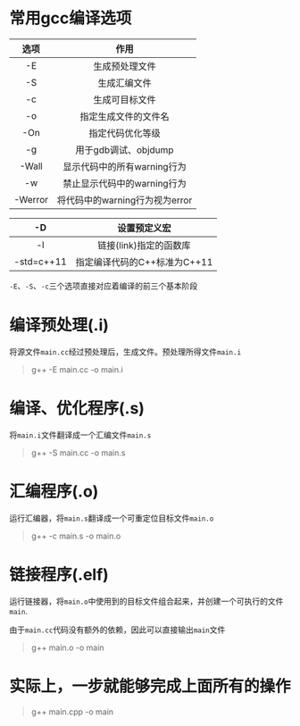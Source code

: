 # 常用gcc编译选项

|  选项   |              作用              |
| :-----: | :----------------------------: |
|   -E    |         生成预处理文件         |
|   -S    |          生成汇编文件          |
|   -c    |         生成可目标文件         |
|   -o    |      指定生成文件的文件名      |
|   -On   |        指定代码优化等级        |
|   -g    |      用于gdb调试、objdump      |
|  -Wall  |  显示代码中的所有warning行为   |
|   -w    |  禁止显示代码中的warning行为   |
| -Werror | 将代码中的warning行为视为error |

|     -D     |         设置预定义宏         |
| :--------: | :--------------------------: |
|     -l     |    链接(link)指定的函数库    |
| -std=c++11 | 指定编译代码的C++标准为C++11 |

`-E`、`-S`、`-c`三个选项直接对应着编译的前三个基本阶段

# 编译预处理(.i)

将源文件`main.cc`经过预处理后，生成文件。预处理所得文件`main.i`

> g++ -E main.cc -o main.i

# 编译、优化程序(.s)

将`main.i`文件翻译成一个汇编文件`main.s`

> g++ -S main.cc -o main.s

# 汇编程序(.o)

运行汇编器，将`main.s`翻译成一个可重定位目标文件`main.o`

> g++ -c main.s -o main.o

# 链接程序(.elf)

运行链接器，将`main.o`中使用到的目标文件组合起来，并创建一个可执行的文件`main`.

由于`main.cc`代码没有额外的依赖，因此可以直接输出`main`文件

> g++ main.o -o main

# 实际上，一步就能够完成上面所有的操作

> g++ main.cpp -o main

